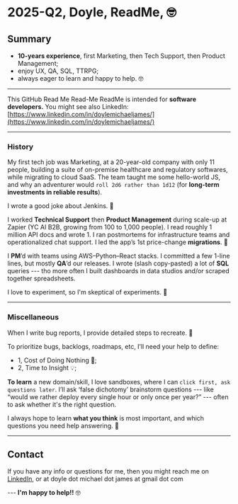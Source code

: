 # 2025-Q2, Doyle, ReadMe, 🤓 

## Summary 

- **10-years experience**, first Marketing, then Tech Support, then Product Management;  
- enjoy UX, QA, SQL, TTRPG; 
- always eager to learn and happy to help.   🤓

---

This GitHub Read Me Read-Me ReadMe is intended for **software developers.** You might see also LinkedIn: [https://www.linkedin.com/in/doylemichaeljames/](https://www.linkedin.com/in/doylemichaeljames/)

---

### History

My first tech job was Marketing, at a 20-year-old company with only 11 people, building a suite of on-premise healthcare and regulatory softwares, while migrating to cloud SaaS. The team taught me some hello-world JS, and why an adventurer would `roll 2d6 rather than 1d12` (for **long-term investments in reliable results**). 

I wrote a good joke about Jenkins. 🌱

I worked **Technical Support** then **Product Management** during scale-up at Zapier (YC AI B2B, growing from 100 to 1,000 people). I read roughly 1 million API docs and wrote 1. I ran postmortems for infrastructure teams and operationalized chat support. I led the app’s 1st price-change **migrations**. 💸

I **PM**’d with teams using AWS–Python–React stacks. I committed a few 1-line lines, but mostly **QA**’d our releases. I wrote (slash copy-pasted) a lot of **SQL** queries --- tho more often I built dashboards in data studios and/or scraped together spreadsheets. 

I love to experiment, so I'm skeptical of experiments. 🤔

---

### Miscellaneous 

When I write bug reports, I provide detailed steps to recreate. 📝

To prioritize bugs, backlogs, roadmaps, etc, I’ll need your help to define: 

- 1, Cost of Doing Nothing 💸;
- 2, Time to Insight 💡; 

**To learn** a new domain/skill, I love sandboxes, where I can `click first, ask questions later`. I’ll ask ‘false dichotomy’ brainstorm questions --- like “would we rather deploy every single hour or only once per year?” --- often to ask whether it's the right question.

I always hope to learn **what you think** is most important, and which questions you need help answering. 🤔

---

## Contact

If you have any info or questions for me, then you might reach me on [LinkedIn](https://www.linkedin.com/in/doylemichaeljames/), or at doyle dot michael dot james at gmail dot com 

--- **I'm happy to help!!** 🤓
